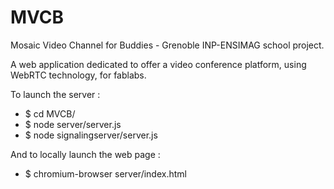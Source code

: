 MVCB
====

Mosaic Video Channel for Buddies -
Grenoble INP-ENSIMAG school project.

A web application dedicated to offer a video conference platform, using WebRTC technology, for fablabs.

To launch the server :
* $ cd MVCB/
* $ node server/server.js
* $ node signalingserver/server.js

And to locally launch the web page :
* $ chromium-browser server/index.html
